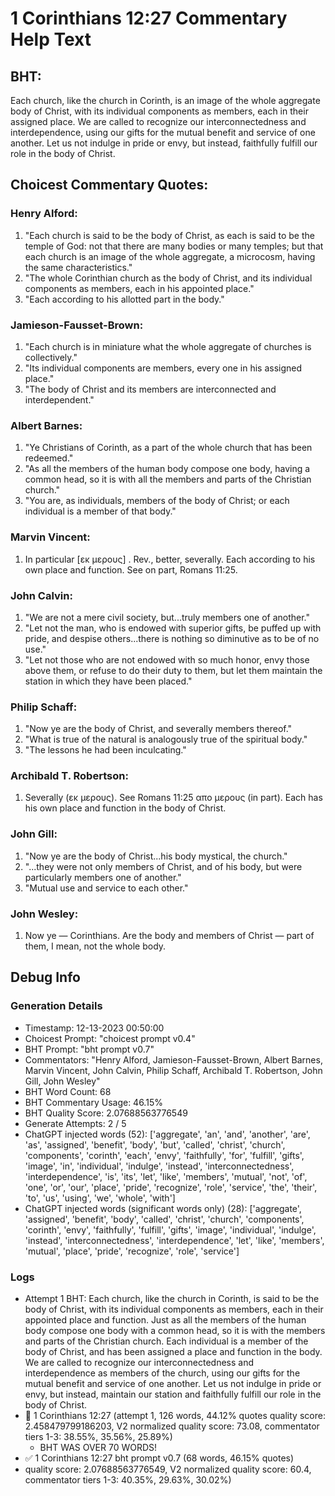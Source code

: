 # 1 Corinthians 12:27 Commentary Help Text

## BHT:
Each church, like the church in Corinth, is an image of the whole aggregate body of Christ, with its individual components as members, each in their assigned place. We are called to recognize our interconnectedness and interdependence, using our gifts for the mutual benefit and service of one another. Let us not indulge in pride or envy, but instead, faithfully fulfill our role in the body of Christ.

## Choicest Commentary Quotes:
### Henry Alford:
1. "Each church is said to be the body of Christ, as each is said to be the temple of God: not that there are many bodies or many temples; but that each church is an image of the whole aggregate, a microcosm, having the same characteristics." 
2. "The whole Corinthian church as the body of Christ, and its individual components as members, each in his appointed place."
3. "Each according to his allotted part in the body."

### Jamieson-Fausset-Brown:
1. "Each church is in miniature what the whole aggregate of churches is collectively."
2. "Its individual components are members, every one in his assigned place."
3. "The body of Christ and its members are interconnected and interdependent."

### Albert Barnes:
1. "Ye Christians of Corinth, as a part of the whole church that has been redeemed."
2. "As all the members of the human body compose one body, having a common head, so it is with all the members and parts of the Christian church."
3. "You are, as individuals, members of the body of Christ; or each individual is a member of that body."

### Marvin Vincent:
1. In particular [εκ μερους] . Rev., better, severally. Each according to his own place and function. See on part, Romans 11:25.


### John Calvin:
1. "We are not a mere civil society, but...truly members one of another."
2. "Let not the man, who is endowed with superior gifts, be puffed up with pride, and despise others...there is nothing so diminutive as to be of no use."
3. "Let not those who are not endowed with so much honor, envy those above them, or refuse to do their duty to them, but let them maintain the station in which they have been placed."

### Philip Schaff:
1. "Now ye are the body of Christ, and severally members thereof." 
2. "What is true of the natural is analogously true of the spiritual body." 
3. "The lessons he had been inculcating."

### Archibald T. Robertson:
1.  Severally (εκ μερους). See Romans 11:25 απο μερους (in part). Each has his own place and function in the body of Christ. 


### John Gill:
1. "Now ye are the body of Christ...his body mystical, the church."
2. "...they were not only members of Christ, and of his body, but were particularly members one of another."
3. "Mutual use and service to each other."

### John Wesley:
1. Now ye — Corinthians.
Are the body and members of Christ — part of them, I mean, not the whole body.



## Debug Info
### Generation Details
- Timestamp: 12-13-2023 00:50:00
- Choicest Prompt: "choicest prompt v0.4"
- BHT Prompt: "bht prompt v0.7"
- Commentators: "Henry Alford, Jamieson-Fausset-Brown, Albert Barnes, Marvin Vincent, John Calvin, Philip Schaff, Archibald T. Robertson, John Gill, John Wesley"
- BHT Word Count: 68
- BHT Commentary Usage: 46.15%
- BHT Quality Score: 2.07688563776549
- Generate Attempts: 2 / 5
- ChatGPT injected words (52):
	['aggregate', 'an', 'and', 'another', 'are', 'as', 'assigned', 'benefit', 'body', 'but', 'called', 'christ', 'church', 'components', 'corinth', 'each', 'envy', 'faithfully', 'for', 'fulfill', 'gifts', 'image', 'in', 'individual', 'indulge', 'instead', 'interconnectedness', 'interdependence', 'is', 'its', 'let', 'like', 'members', 'mutual', 'not', 'of', 'one', 'or', 'our', 'place', 'pride', 'recognize', 'role', 'service', 'the', 'their', 'to', 'us', 'using', 'we', 'whole', 'with']
- ChatGPT injected words (significant words only) (28):
	['aggregate', 'assigned', 'benefit', 'body', 'called', 'christ', 'church', 'components', 'corinth', 'envy', 'faithfully', 'fulfill', 'gifts', 'image', 'individual', 'indulge', 'instead', 'interconnectedness', 'interdependence', 'let', 'like', 'members', 'mutual', 'place', 'pride', 'recognize', 'role', 'service']

### Logs
- Attempt 1 BHT: Each church, like the church in Corinth, is said to be the body of Christ, with its individual components as members, each in their appointed place and function. Just as all the members of the human body compose one body with a common head, so it is with the members and parts of the Christian church. Each individual is a member of the body of Christ, and has been assigned a place and function in the body. We are called to recognize our interconnectedness and interdependence as members of the church, using our gifts for the mutual benefit and service of one another. Let us not indulge in pride or envy, but instead, maintain our station and faithfully fulfill our role in the body of Christ.
- 🔄 1 Corinthians 12:27 (attempt 1, 126 words, 44.12% quotes quality score: 2.458479799186203, V2 normalized quality score: 73.08, commentator tiers 1-3: 38.55%, 35.56%, 25.89%) 
	- BHT WAS OVER 70 WORDS!
- ✅ 1 Corinthians 12:27 bht prompt v0.7 (68 words, 46.15% quotes)
- quality score: 2.07688563776549, V2 normalized quality score: 60.4, commentator tiers 1-3: 40.35%, 29.63%, 30.02%)